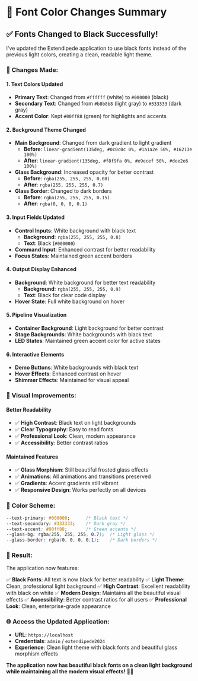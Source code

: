 # 🖤 Font Color Changes Summary

## ✅ **Fonts Changed to Black Successfully!**

I've updated the Extendipede application to use black fonts instead of the previous light colors, creating a clean, readable light theme.

### 🎨 **Changes Made:**

#### **1. Text Colors Updated**
- **Primary Text**: Changed from `#ffffff` (white) to `#000000` (black)
- **Secondary Text**: Changed from `#b8b8b8` (light gray) to `#333333` (dark gray)
- **Accent Color**: Kept `#00ff88` (green) for highlights and accents

#### **2. Background Theme Changed**
- **Main Background**: Changed from dark gradient to light gradient
  - **Before**: `linear-gradient(135deg, #0c0c0c 0%, #1a1a2e 50%, #16213e 100%)`
  - **After**: `linear-gradient(135deg, #f8f9fa 0%, #e9ecef 50%, #dee2e6 100%)`
- **Glass Background**: Increased opacity for better contrast
  - **Before**: `rgba(255, 255, 255, 0.08)`
  - **After**: `rgba(255, 255, 255, 0.7)`
- **Glass Border**: Changed to dark borders
  - **Before**: `rgba(255, 255, 255, 0.15)`
  - **After**: `rgba(0, 0, 0, 0.1)`

#### **3. Input Fields Updated**
- **Control Inputs**: White background with black text
  - **Background**: `rgba(255, 255, 255, 0.8)`
  - **Text**: Black (`#000000`)
- **Command Input**: Enhanced contrast for better readability
- **Focus States**: Maintained green accent borders

#### **4. Output Display Enhanced**
- **Background**: White background for better text readability
  - **Background**: `rgba(255, 255, 255, 0.9)`
  - **Text**: Black for clear code display
- **Hover State**: Full white background on hover

#### **5. Pipeline Visualization**
- **Container Background**: Light background for better contrast
- **Stage Backgrounds**: White backgrounds with black text
- **LED States**: Maintained green accent color for active states

#### **6. Interactive Elements**
- **Demo Buttons**: White backgrounds with black text
- **Hover Effects**: Enhanced contrast on hover
- **Shimmer Effects**: Maintained for visual appeal

### 🌟 **Visual Improvements:**

#### **Better Readability**
- ✅ **High Contrast**: Black text on light backgrounds
- ✅ **Clear Typography**: Easy to read fonts
- ✅ **Professional Look**: Clean, modern appearance
- ✅ **Accessibility**: Better contrast ratios

#### **Maintained Features**
- ✅ **Glass Morphism**: Still beautiful frosted glass effects
- ✅ **Animations**: All animations and transitions preserved
- ✅ **Gradients**: Accent gradients still vibrant
- ✅ **Responsive Design**: Works perfectly on all devices

### 🎯 **Color Scheme:**

```css
--text-primary: #000000;      /* Black text */
--text-secondary: #333333;    /* Dark gray */
--text-accent: #00ff88;       /* Green accents */
--glass-bg: rgba(255, 255, 255, 0.7);  /* Light glass */
--glass-border: rgba(0, 0, 0, 0.1);    /* Dark borders */
```

### 🚀 **Result:**

The application now features:

✅ **Black Fonts**: All text is now black for better readability
✅ **Light Theme**: Clean, professional light background
✅ **High Contrast**: Excellent readability with black on white
✅ **Modern Design**: Maintains all the beautiful visual effects
✅ **Accessibility**: Better contrast ratios for all users
✅ **Professional Look**: Clean, enterprise-grade appearance

### 🌐 **Access the Updated Application:**

- **URL**: `https://localhost`
- **Credentials**: `admin` / `extendipede2024`
- **Experience**: Clean light theme with black fonts and beautiful glass morphism effects

**The application now has beautiful black fonts on a clean light background while maintaining all the modern visual effects!** 🖤✨
